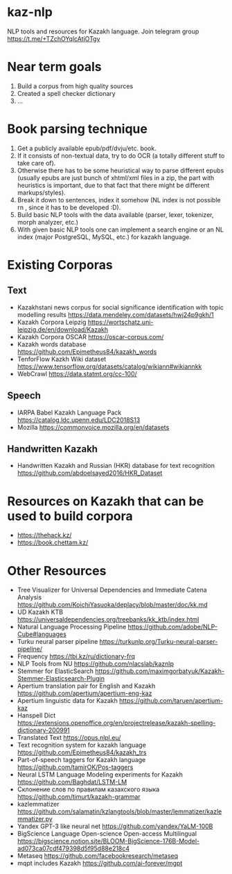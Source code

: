 # kaz-nlp
NLP tools and resources for Kazakh language.
Join telegram group https://t.me/+TZchOYqlcAtjOTgy

# Near term goals

1. Build a corpus from high quality sources
2. Created a spell checker dictionary
3. ...



# Book parsing technique

1. Get a publicly available epub/pdf/dvju/etc. book.
2. If it consists of non-textual data, try to do OCR (a totally different stuff to take care of).
3. Otherwise there has to be some heuristical way to parse different epubs (usually epubs are just bunch of xhtml/xml files in a zip, the part with heuristics is important, due to that fact that there might be different markups/styles).
4. Break it down to sentences, index it somehow (NL index is not possible rn , since it has to be developed :D).
5. Build basic NLP tools with the data available (parser, lexer, tokenizer, morph analyzer, etc.)
6. With given basic NLP tools one can implement a search engine or an NL index (major PostgreSQL, MySQL, etc.) for kazakh language.

# Existing Corporas
## Text
* Kazakhstani news corpus for social significance identification with topic modelling results https://data.mendeley.com/datasets/hwj24p9gkh/1
* Kazakh Corpora Leipzig https://wortschatz.uni-leipzig.de/en/download/Kazakh
* Kazakh Corpora OSCAR https://oscar-corpus.com/
* Kazakh words database https://github.com/Epimetheus84/kazakh_words
* TenforFlow Kazkh Wiki dataset https://www.tensorflow.org/datasets/catalog/wikiann#wikiannkk
* WebCrawl https://data.statmt.org/cc-100/

## Speech
* IARPA Babel Kazakh Language Pack https://catalog.ldc.upenn.edu/LDC2018S13
* Mozilla https://commonvoice.mozilla.org/en/datasets

## Handwritten Kazakh
* Handwritten Kazakh and Russian (HKR) database for text recognition https://github.com/abdoelsayed2016/HKR_Dataset

# Resources on Kazakh that can be used to build corpora
* https://thehack.kz/
* https://book.chettam.kz/

# Other Resources
* Tree Visualizer for Universal Dependencies and Immediate Catena Analysis https://github.com/KoichiYasuoka/deplacy/blob/master/doc/kk.md
* UD Kazakh KTB https://universaldependencies.org/treebanks/kk_ktb/index.html
* Natural Language Processing Pipeline https://github.com/adobe/NLP-Cube#languages
* Turku neural parser pipeline https://turkunlp.org/Turku-neural-parser-pipeline/
* Frequency https://tbi.kz/ru/dictionary-frq
* NLP Tools from NU https://github.com/nlacslab/kaznlp
* Stemmer for ElasticSearch https://github.com/maximgorbatyuk/Kazakh-Stemmer-Elasticsearch-Plugin
* Apertium translation pair for English and Kazakh https://github.com/apertium/apertium-eng-kaz
* Apertium linguistic data for Kazakh https://github.com/taruen/apertium-kaz
* Hanspell Dict https://extensions.openoffice.org/en/projectrelease/kazakh-spelling-dictionary-200991
* Translated Text https://opus.nlpl.eu/
* Text recognition system for kazakh language https://github.com/Epimetheus84/kazakh_trs
* Part-of-speech taggers for Kazakh language https://github.com/tamirOK/Pos-taggers
* Neural LSTM Language Modeling experiments for Kazakh https://github.com/Baghdat/LSTM-LM
* Склонение слов по правилам казахского языка https://github.com/timurt/kazakh-grammar
* kazlemmatizer https://github.com/salamatin/kzlangtools/blob/master/lemmatizer/kazlemmatizer.py
* Yandex GPT-3 like neural net https://github.com/yandex/YaLM-100B
* BigScience Language Open-science Open-access Multilingual https://bigscience.notion.site/BLOOM-BigScience-176B-Model-ad073ca07cdf479398d5f95d88e218c4
* Metaseq https://github.com/facebookresearch/metaseq
* mqpt includes Kazakh https://github.com/ai-forever/mgpt
